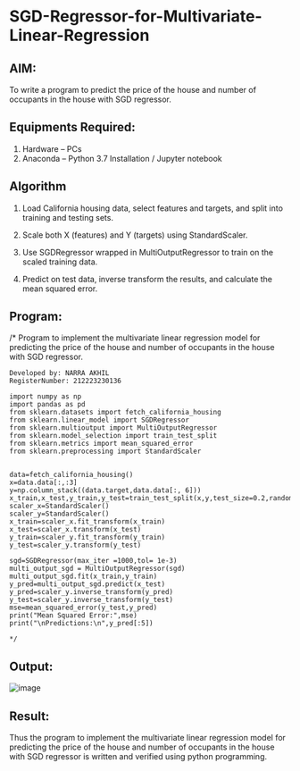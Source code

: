 # SGD-Regressor-for-Multivariate-Linear-Regression

## AIM:
To write a program to predict the price of the house and number of occupants in the house with SGD regressor.

## Equipments Required:
1. Hardware – PCs
2. Anaconda – Python 3.7 Installation / Jupyter notebook

## Algorithm

1. Load California housing data, select features and targets, and split into training and testing sets.
   
2. Scale both X (features) and Y (targets) using StandardScaler.
   
3. Use SGDRegressor wrapped in MultiOutputRegressor to train on the scaled training data.
  
4. Predict on test data, inverse transform the results, and calculate the mean squared error.
## Program:

/*
Program to implement the multivariate linear regression model for predicting the price of the house and number of occupants in the house with SGD regressor.
```
Developed by: NARRA AKHIL
RegisterNumber: 212223230136

import numpy as np
import pandas as pd
from sklearn.datasets import fetch_california_housing
from sklearn.linear_model import SGDRegressor
from sklearn.multioutput import MultiOutputRegressor
from sklearn.model_selection import train_test_split
from sklearn.metrics import mean_squared_error
from sklearn.preprocessing import StandardScaler


data=fetch_california_housing()
x=data.data[:,:3]
y=np.column_stack((data.target,data.data[:, 6]))
x_train,x_test,y_train,y_test=train_test_split(x,y,test_size=0.2,random_state=42)
scaler_x=StandardScaler()
scaler_y=StandardScaler()
x_train=scaler_x.fit_transform(x_train)
x_test=scaler_x.transform(x_test)
y_train=scaler_y.fit_transform(y_train)
y_test=scaler_y.transform(y_test)

sgd=SGDRegressor(max_iter =1000,tol= 1e-3)
multi_output_sgd = MultiOutputRegressor(sgd)
multi_output_sgd.fit(x_train,y_train)
y_pred=multi_output_sgd.predict(x_test)
y_pred=scaler_y.inverse_transform(y_pred)
y_test=scaler_y.inverse_transform(y_test)
mse=mean_squared_error(y_test,y_pred)
print("Mean Squared Error:",mse)
print("\nPredictions:\n",y_pred[:5])

*/
```

## Output:
![image](https://github.com/user-attachments/assets/9fb79213-c3a8-49c9-92da-27dc6a7f44a2)



## Result:
Thus the program to implement the multivariate linear regression model for predicting the price of the house and number of occupants in the house with SGD regressor is written and verified using python programming.
